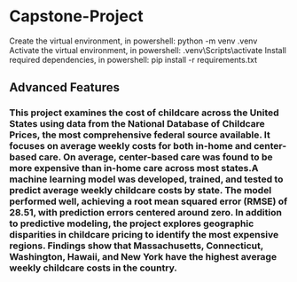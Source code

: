 # Capstone-Project
Create the virtual environment, in powershell: 
python -m venv .venv
Activate the virtual environment, in powershell: 
.venv\Scripts\activate
Install required dependencies, in powershell: 
pip install -r requirements.txt

## Advanced Features
### This project examines the cost of childcare across the United States using data from the National Database of Childcare Prices, the most comprehensive federal source available. It focuses on average weekly costs for both in-home and center-based care. On average, center-based care was found to be more expensive than in-home care across most states.A machine learning model was developed, trained, and tested to predict average weekly childcare costs by state. The model performed well, achieving a root mean squared error (RMSE) of 28.51, with prediction errors centered around zero. In addition to predictive modeling, the project explores geographic disparities in childcare pricing to identify the most expensive regions. Findings show that Massachusetts, Connecticut, Washington, Hawaii, and New York have the highest average weekly childcare costs in the country.